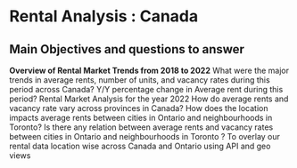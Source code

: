 # Rental Analysis : Canada
## Main Objectives and questions to answer
**Overview of Rental Market Trends from 2018 to 2022**
What were the major trends in average rents, number of units, and vacancy rates during this period across Canada?
Y/Y percentage change in Average rent during this period?
Rental Market Analysis for the year 2022
How do average rents and vacancy rate vary across provinces in Canada?
How does the location impacts average rents between  cities in Ontario and neighbourhoods in Toronto?
Is there any  relation between average rents and vacancy rates between cities in Ontario and neighbourhoods in Toronto ?
To overlay our rental data location wise across Canada and Ontario using API and geo views
